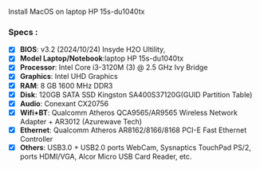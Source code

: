 Install MacOS on laptop HP 15s-du1040tx
### Specs :

- [x] <b>BIOS</b>: v3.2 (2024/10/24) Insyde H2O Ultility,
- [x] <b>Model Laptop/Notebook</b>:laptop HP 15s-du1040tx
- [x] <b>Processor</b>: Intel Core i3-3120M (3) @ 2.5 GHz Ivy Bridge
- [x] <b>Graphics</b>: Intel UHD Graphics
- [x] <b>RAM</b>: 8 GB 1600 MHz DDR3
- [x] <b>Disk</b>: 120GB SATA SSD Kingston SA400S37120G(GUID Partition Table)
- [x] <b>Audio</b>: Conexant CX20756
- [x] <b>Wifi+BT</b>: Qualcomm Atheros QCA9565/AR9565 Wireless Network Adapter + AR3012 (Azurewave Tech)
- [x] <b>Ethernet</b>: Qualcomm Atheros AR8162/8166/8168 PCI-E Fast Ethernet Controller
- [x] <b>Others</b>: USB3.0 + USB2.0 ports WebCam, Sysnaptics TouchPad PS/2, ports HDMI/VGA, Alcor Micro USB Card Reader, etc.
